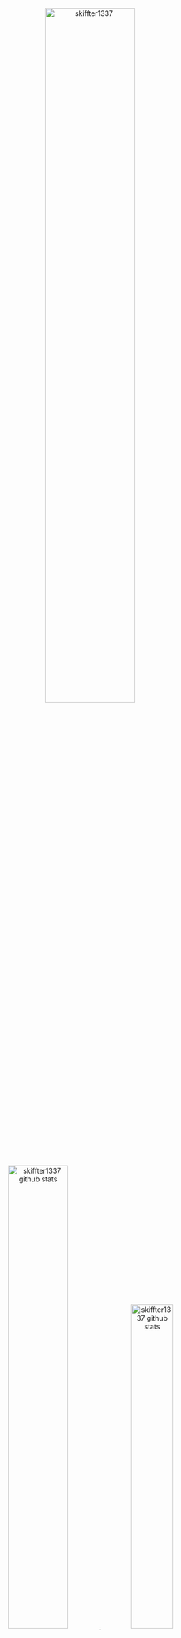 
<div align="center">
    <a href="https://skyline.github.com/skiffter1337/2023" target="_blank">
        <img src="https://github-readme-streak-stats.herokuapp.com/?user=skiffter1337&hide_border=true&stroke=888&ring=003731&fire=D70&currStreakNum=D70&sideNums=888&dates=888&sideLabels=888&currStreakLabel=003731&background=0000"
             title="skiffter1337" 
             alt="skiffter1337"
             width="60%"/>
    </a>
</div>
<div align="center">
    <a href="https://github.com/skiffter1337?tab=repositories" target="_blank">
        <img src="https://github-readme-stats.vercel.app/api?username=skiffter1337&show_icons=true&count_private=true&hide_border=true&title_color=003731&text_color=888&icon_color=003731&bg_color=0000"
             title="skiffter1337 github repositories" 
             alt="skiffter1337 github stats"
             width="49%"/>
    </a>
    <a href="https://github.com/skiffter1337?tab=repositories" target="_blank">
        <img src="https://github-readme-stats.vercel.app/api/top-langs/?username=skiffter1337&&layout=compact&hide_border=true&title_color=003731&text_color=888&bg_color=0000"
             title="skiffter1337 github repositories"
             alt="skiffter1337 github stats"
             width="41%"/>
    </a>
</div>
<!-- ./STATS  -->




### Hi guys 🖐️  

- 😎 I’m @vronskyvitaly
- 👀 I’m interested in webdev.
- 🙇‍♂️ I’m currently learning JavaScript, REACT.
- 🤝 I’m looking to collaborate in learning frontend, looking for job offer for position of trainee or junior.
- 📫 How to reach me: <a href="mailto: vronskyvitaly@mail.ru">email</a>, or just a [telegram](https://t.me/vitalyvronsky)

<!--
**vronskyvitaly/vronskyvitaly** is a ✨ _special_ ✨ repository because its `README.md` (this file) appears on your GitHub profile.

Here are some ideas to get you started:

- 🔭 I’m currently working on ...
- 🌱 I’m currently learning ...
- 👯 I’m looking to collaborate on ...
- 🤔 I’m looking for help with ...
- 💬 Ask me about ...
- 📫 How to reach me: ...
- 😄 Pronouns: ...
- ⚡ Fun fact: ...

Для себя:
Сcылка как я это сделал https://habr.com/ru/post/649363/
Ссылка на редактор https://dillinger.io/
-->
